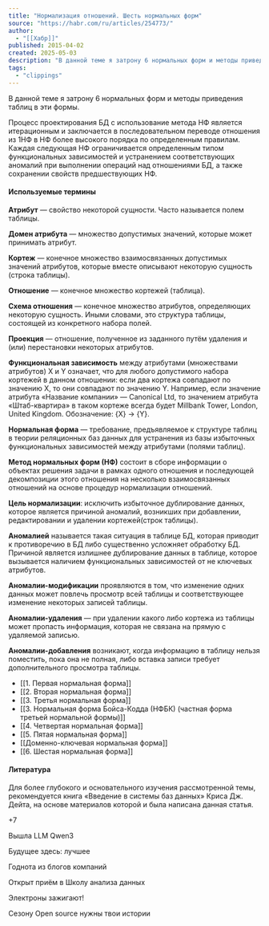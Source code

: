 ```yaml
---
title: "Нормализация отношений. Шесть нормальных форм"
source: "https://habr.com/ru/articles/254773/"
author:
  - "[[Хабр]]"
published: 2015-04-02
created: 2025-05-03
description: "В данной теме я затрону 6 нормальных форм и методы приведения таблиц в эти формы. Процесс проектирования БД с использование метода НФ является итерационным и заключается в последовательном переводе..."
tags:
  - "clippings"
---
```

В данной теме я затрону 6 нормальных форм и методы приведения таблиц в эти формы.  
  
Процесс проектирования БД с использование метода НФ является итерационным и заключается в последовательном переводе отношения из 1НФ в НФ более высокого порядка по определенным правилам. Каждая следующая НФ ограничивается определенным типом функциональных зависимостей и устранением соответствующих аномалий при выполнении операций над отношениями БД, а также сохранении свойств предшествующих НФ.  
  

#### Используемые термины

  
**Атрибут** — свойство некоторой сущности. Часто называется полем таблицы.  
  
**Домен атрибута** — множество допустимых значений, которые может принимать атрибут.  
  
**Кортеж** — конечное множество взаимосвязанных допустимых значений атрибутов, которые вместе описывают некоторую сущность (строка таблицы).  
  
**Отношение** — конечное множество кортежей (таблица).  
  
**Схема отношения** — конечное множество атрибутов, определяющих некоторую сущность. Иными словами, это структура таблицы, состоящей из конкретного набора полей.  
  
**Проекция** — отношение, полученное из заданного путём удаления и (или) перестановки некоторых атрибутов.  
  
**Функциональная зависимость** между атрибутами (множествами атрибутов) X и Y означает, что для любого допустимого набора кортежей в данном отношении: если два кортежа совпадают по значению X, то они совпадают по значению Y. Например, если значение атрибута «Название компании» — Canonical Ltd, то значением атрибута «Штаб-квартира» в таком кортеже всегда будет Millbank Tower, London, United Kingdom. Обозначение: {X} -> {Y}.  
  
**Нормальная форма** — требование, предъявляемое к структуре таблиц в теории реляционных баз данных для устранения из базы избыточных функциональных зависимостей между атрибутами (полями таблиц).  
  
**Метод нормальных форм (НФ)** состоит в сборе информации о объектах решения задачи в рамках одного отношения и последующей декомпозиции этого отношения на несколько взаимосвязанных отношений на основе процедур нормализации отношений.  
  
**Цель нормализации**: исключить избыточное дублирование данных, которое является причиной аномалий, возникших при добавлении, редактировании и удалении кортежей(строк таблицы).  
  
**Аномалией** называется такая ситуация в таблице БД, которая приводит к противоречию в БД либо существенно усложняет обработку БД. Причиной является излишнее дублирование данных в таблице, которое вызывается наличием функциональных зависимостей от не ключевых атрибутов.  
  
**Аномалии-модификации** проявляются в том, что изменение одних данных может повлечь просмотр всей таблицы и соответствующее изменение некоторых записей таблицы.  
  
**Аномалии-удаления** — при удалении какого либо кортежа из таблицы может пропасть информация, которая не связана на прямую с удаляемой записью.  
  
**Аномалии-добавления** возникают, когда информацию в таблицу нельзя поместить, пока она не полная, либо вставка записи требует дополнительного просмотра таблицы.  
  

 - [[1. Первая нормальная форма]]
 - [[2. Вторая нормальная форма]]
 - [[3. Третья нормальная форма]]
 - [[3. Нормальная форма Бойса-Кодда (НФБК) (частная форма третьей нормальной формы)]]
 - [[4. Четвертая нормальная форма]]
 - [[5. Пятая нормальная форма]]
 - [[Доменно-ключевая нормальная форма]]
 - [[6. Шестая нормальная форма]]

#### Литература

  
Для более глубокого и основательного изучения рассмотренной темы, рекомендуется книга «Введение в системы баз данных» Криса Дж. Дейта, на основе материалов которой и была написана данная статья.

+7

Вышла LLM Qwen3

Будущее здесь: лучшее

Годнота из блогов компаний

Открыт приём в Школу анализа данных

Электроны зажигают!

Сезону Open source нужны твои истории